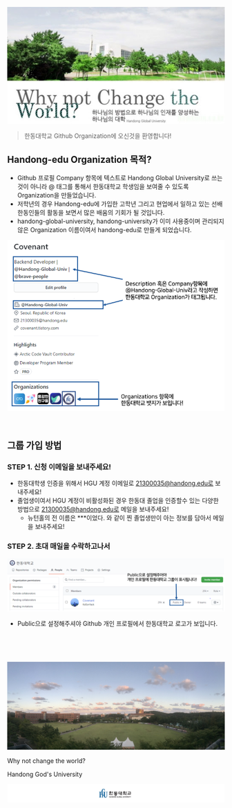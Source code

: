 <p align="center">
  <img src="./static/cover.jpg" />
</p>

> 한동대학교 Github Organization에 오신것을 환영합니다!

## Handong-edu Organization 목적?

- Github 프로필 Company 항목에 텍스트로 Handong Global University로 쓰는 것이 아니라 @ 태그를 통해서 한동대학교 학생임을 보여줄 수 있도록 Organization을 만들었습니다. 
- 저학년의 경우 Handong-edu에 가입한 고학년 그리고 현업에서 일하고 있는 선배 한동인들의 활동을 보면서 많은 배움의 기회가 될 것입니다.
- handong-global-university, handong-university가 이미 사용중이며 관리되지 않은 Organization 이름이여서 handong-edu로 만들게 되었습니다.

<p align="center">
  <img src="./static/description_1_v2.png" />
</p>

<br />

## 그룹 가입 방법


### STEP 1. 신청 이메일을 보내주세요!

- 한동대학생 인증을 위해서 HGU 계정 이메일로 21300035@handong.edu로 보내주세요!
- 졸업생이여서 HGU 계정이 비활성화된 경우 한동대 졸업을 인증할수 있는 다양한 방법으로 21300035@handong.edu로 메일을 보내주세요!
    - 뉴턴홀의 전 이름은 ***이었다. 와 같이 찐 졸업생만이 아는 정보를 담아서 메일을 보내주세요!

### STEP 2. 초대 매일을 수락하고나서

<div align=center>

![desc_2](./static/description_2.png)

</div>

- Public으로 설정해주셔야 Github 개인 프로필에서 한동대학교 로고가 보입니다.

<br />
<br />
<br />

![desc_2](./static/newtonhall.jpg)

<p align="center">

Why not change the world?

Handong God's University

</p>

<p align="center">
  <img src="./static/logo_resize.png" />
</p>
